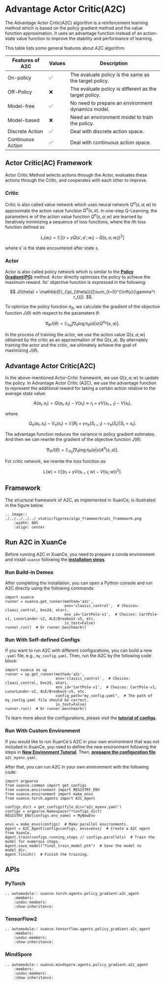 # Advantage Actor Critic(A2C)

The Advantage Actor Critic(A2C) algorithm is a reinforcement learning method which is based on the policy gradient method and the value function approximation. It uses an advantage function instead of an action-state value function to improve the stability and performance of learning.

This table lists some general features about A2C algorithm:


| Features of A2C   | Values | Description                                            |
|-------------------| ------ | ------------------------------------------------------ |
| On-policy         | ✅     | The evaluate policy is the same as the target policy.  |
| Off-Policy        | ❌     | The evaluate policy is different as the target policy. |
| Model-free        | ✅     | No need to prepare an environment dynamics model.      |
| Model-based       | ❌     | Need an environment model to train the policy.         |
| Discrete Action   | ✅     | Deal with discrete action space.                       |
| Continuous Action | ✅     | Deal with continuous action space.                     |

## Actor Critic(AC) Framework

Actor Critic Method selects actions through the Actor, evaluates these actions through the Critic, and cooperates with each other to improve.

### Critic

Critic is also called value network which uses neural network $Q^\pi(s,a;w)$ to approximate the action value function $Q^\pi(s,a)$. In one-step Q-Learning, the parameters $w$ of the action value function $Q^\pi(s,a;w)$ are learned by iteratively minimizing a sequence of loss functions, where the $i$th loss function defined as

$$
L_i(w_i)=\mathbb{E}[(r+\gamma Q(s',a';w_{i})-Q(s,a;w_i))^2]
$$

where s′ is the state encountered after state s.

### Actor

Actor is also called policy network which is similar to the [**Policy Gradient(PG)**](./pg_agent.md) method. Actor directly optimizes the policy to achieve the maximum reward. Its' objective function is expressed in the following:

$$
J(\theta) = \mathbb{E}_{\pi_{\theta}}{[\sum_{t=0}^{\infty}{\gamma^t r_t}]}.
$$

To optimize the policy function $\pi_\theta$, we calculate the gradient of the objective function $J(\theta)$ with respect to the parameters $\theta$:

$$
\nabla_{\theta}J(\theta) = \mathbb{E}_{\pi_{\theta}}[\nabla_{\theta}\log{\pi_{\theta}(a|s)Q^{\pi_{\theta}}(s, a)}].
$$

In the process of training the actor, we use the action value $Q(s,a;w)$ obtained by the critic as an approximation of the $Q(s,a)$. By alternately training the actor and the critic, we ultimately achieve the goal of maximizing $J(\theta)$.

## Advantage Actor Critic(A2C)

In the above-mentioned Actor-Critic framework, we use $Q(s,a;w)$ to update the policy. In Advantage Actor Critic (A2C), we use the advantage function to represent the additional reward for taking a certain action relative to the average state value:

$$
A(a_t,s_t)=Q(a_t,s_t)−V(s_t)\approx r_t+\gamma V(s_{t+1}) - V(s_t),
$$

where

$$
Q_\pi(a_t,s_t)−V_\pi(s_t)=\mathbb{E}[R_t+\gamma v_\pi(S_{t+1}) - v_\pi(S_t)|S_t=s_t].
$$

The advantage function reduces the variance in policy gradient estimates. And then we can rewrite the gradient of the objective function $J(\theta)$:

$$
\nabla_{\theta}J(\theta) = \mathbb{E}_{\pi_{\theta}}[\nabla_{\theta}\log{\pi_{\theta}(a|s)A^\pi(s,a)}].
$$

For critic network, we rewrite the loss function as:

$$
L(w)=\mathbb{E}[(r_t+\gamma V(s_{t+1};w)-V(s_t;w))^2].
$$

## Framework

The structural framework of A2C, as implemented in XuanCe, is illustrated in the figure below.

```{eval-rst}
.. image:: ./../../../../_static/figures/algo_framework/a2c_framework.png
    :width: 80%
    :align: center
```

## Run A2C in XuanCe

Before running A2C in XuanCe, you need to prepare a conda environment and install ``xuance`` following the [**installation steps**](./../../../usage/installation.rst#install-xuance).

### Run Build-in Demos

After completing the installation, you can open a Python console and run A2C directly using the following commands:

```python3
import xuance
runner = xuance.get_runner(method='a2c',
                           env='classic_control',  # Choices: claasi_control, box2d, atari.
                           env_id='CartPole-v1',  # Choices: CartPole-v1, LunarLander-v2, ALE/Breakout-v5, etc.
                           is_test=False)
runner.run()  # Or runner.benchmark()
```

### Run With Self-defined Configs

If you want to run A2C with different configurations, you can build a new ``.yaml`` file, e.g., ``my_config.yaml``.
Then, run the A2C by the following code block:

```python3
import xuance as xp
runner = xp.get_runner(method='a2c',
                       env='classic_control',  # Choices: claasi_control, box2d, atari.
                       env_id='CartPole-v1',  # Choices: CartPole-v1, LunarLander-v2, ALE/Breakout-v5, etc.
                       config_path="my_config.yaml",  # The path of my_config.yaml file should be correct.
                       is_test=False)
runner.run()  # Or runner.benchmark()
```

To learn more about the configurations, please visit the [**tutorial of configs**](./../../configs/configuration_examples.rst).

### Run With Custom Environment

If you would like to run XuanCe's A2C in your own environment that was not included in XuanCe, you need to define the new environment following the steps in [**New Environment Tutorial**](./../../../usage/new_envs.rst). Then, [**prepapre the configuration file**](./../../../usage/new_envs.rst#step-2-create-the-config-file-and-read-the-configurations)
``a2c_myenv.yaml``.

After that, you can run A2C in your own environment with the following code:

```python3
import argparse
from xuance.common import get_configs
from xuance.environment import REGISTRY_ENV
from xuance.environment import make_envs
from xuance.torch.agents import A2C_Agent

configs_dict = get_configs(file_dir="a2c_myenv.yaml")
configs = argparse.Namespace(**configs_dict)
REGISTRY_ENV[configs.env_name] = MyNewEnv

envs = make_envs(configs)  # Make parallel environments.
Agent = A2C_Agent(config=configs, envs=envs)  # Create a A2C agent from XuanCe.
Agent.train(configs.running_steps // configs.parallels)  # Train the model for numerous steps.
Agent.save_model("final_train_model.pth")  # Save the model to model_dir.
Agent.finish()  # Finish the training.
```


## APIs

### PyTorch

```{eval-rst}
.. automodule:: xuance.torch.agents.policy_gradient.a2c_agent
    :members:
    :undoc-members:
    :show-inheritance:
```

### TensorFlow2

```{eval-rst}
.. automodule:: xuance.tensorflow.agents.policy_gradient.a2c_agent
    :members:
    :undoc-members:
    :show-inheritance:
```

### MindSpore

```{eval-rst}
.. automodule:: xuance.mindspore.agents.policy_gradient.a2c_agent
    :members:
    :undoc-members:
    :show-inheritance:
```
